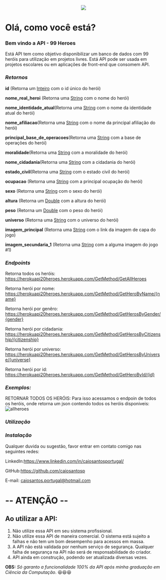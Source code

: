 <center> <img src="https://user-images.githubusercontent.com/62068883/170252314-fa87246f-51d1-48a6-8bc7-8edf3f0b1262.png"> </center>

# **Olá, como você está?**

### **Bem vindo a API - 99 Heroes**

Está API tem como objetivo disponibilizar um banco de dados com 99 heróis para utilização em projetos livres. Está API pode ser usada em projetos escolares ou em aplicações de front-end que consomem API.




### ***Retornos***

**id** (Retorna um <u>Inteiro</u> com o id único do herói) 

**nome_real_heroi** (Retorna uma <u>String</u> com o nome do herói)

**nome_identidade_atual**(Retorna uma <u>String</u> com o nome da identidade atual do herói)

**nome_afiliacao**(Retorna uma <u>String</u> com o nome da principal afiliação do herói)

**principal_base_de_operacoes**(Retorna uma <u>String</u> com a base de operações do herói)

**moralidade**(Retorna uma <u>String</u> com a moralidade do herói)

**nome_cidadania**(Retorna uma <u>String</u> com a cidadania do herói)

**estado_civil**(Retorna uma <u>String</u> com o estado civil do herói)

**ocupacao** (Retorna uma <u>String</u> com a principal ocupação do herói)

**sexo** (Retorna uma <u>String</u> com o sexo do herói)

**altura** (Retorna um <u>Double</u> com a altura do herói) 

**peso** (Retorna um <u>Double</u> com o peso do herói) 

**universo** (Retorna uma <u>String</u> com o universo do herói)

**imagem_principal** (Retorna uma <u>String</u> com o link da imagem de capa do jogo)

**imagem_secundaria_1** (Retorna uma <u>String</u> com a alguma imagem do jogo #1) 





### ***Endpoints***

Retorna todos os heróis:
https://herokuapi20heroes.herokuapp.com/GetMethod/GetAllHeroes


Retorna herói por nome:
https://herokuapi20heroes.herokuapp.com/GetMethod/GetHeroByName/{name}


Retorna herói por genêro:
https://herokuapi20heroes.herokuapp.com/GetMethod/GetHerosByGender/{gender}


Retorna herói por cidadania:
https://herokuapi20heroes.herokuapp.com/GetMethod/GetHerosByCitizenship/{citizenship}


Retorna herói por universo:
https://herokuapi20heroes.herokuapp.com/GetMethod/GetHerosByUniverse/{universe}


Retorna herói por id:
https://herokuapi20heroes.herokuapp.com/GetMethod/GetHeroById/{id}



### ***Exemplos:***
RETORNAR TODOS OS HERÓIS:
Para isso acessamos o endpoin de todos os heróis, onde retorna um json contendo todos os heróis disponiveis:
![allheroes](https://user-images.githubusercontent.com/62068883/170247052-17bf865f-d8ef-4a6c-8372-583ec4cd09b2.PNG)



### ***Utilização***

### ***Instalação***




Qualquer duvida ou sugestão, favor entrar em contato comigo nas seguintes redes:

LinkedIn:https://www.linkedin.com/in/caiosantosportugal/

GitHub:https://github.com/caiosantosp

E-mail: caiosantos.portugal@hotmail.com




# -- ATENÇÃO --

## Ao utilizar a API:

1. Não utilize essa API em seu sistema profissional. 
2. Não utilize essa API de maneira comercial. O sistema está sujeito a falhas e não tem um bom desempenho para acessos em massa.
3. A API não está validada por nenhum serviço de segurança. Qualquer falha de segurança na API não será de responsabilidade do criador.
5. API ainda em construção, podendo ser atualizada diversas vezes.



**OBS:** *Só garanto a funcionalidade 100% da API após minha graduação em Ciência da Computação*. :satisfied::satisfied::satisfied:
